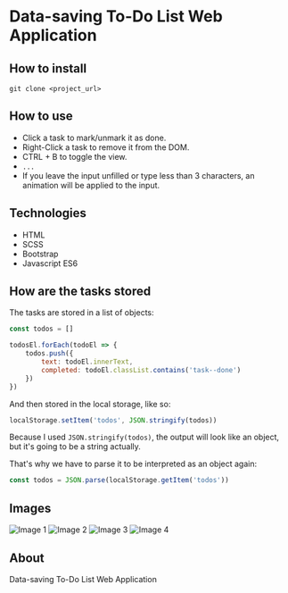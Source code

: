 # Data-saving To-Do List Web Application

## How to install

```
git clone <project_url>
```

## How to use

- Click a task to mark/unmark it as done.
- Right-Click a task to remove it from the DOM.
- CTRL + B to toggle the view.
- `...`
- If you leave the input unfilled or type less than 3 characters, an animation will be applied to the input.

## Technologies

- HTML
- SCSS
- Bootstrap
- Javascript ES6

## How are the tasks stored

The tasks are stored in a list of objects:

```js
const todos = []

todosEl.forEach(todoEl => {
    todos.push({
        text: todoEl.innerText,
        completed: todoEl.classList.contains('task--done')
    })
})
```

And then stored in the local storage, like so:

```js
localStorage.setItem('todos', JSON.stringify(todos))
```

Because I used `JSON.stringify(todos)`, the output will look like an object, but it's going to be a string actually.

That's why we have to parse it to be interpreted as an object again:

```js
const todos = JSON.parse(localStorage.getItem('todos'))
```

## Images

![Image 1](https://imagizer.imageshack.com/img924/1138/tMlhoI.png)
![Image 2](https://imagizer.imageshack.com/img923/3229/9EZgEJ.png)
![Image 3](https://imagizer.imageshack.com/img924/1378/43tTvT.png)
![Image 4](https://imagizer.imageshack.com/img924/5616/nlTYz9.png)

## About
Data-saving To-Do List Web Application
